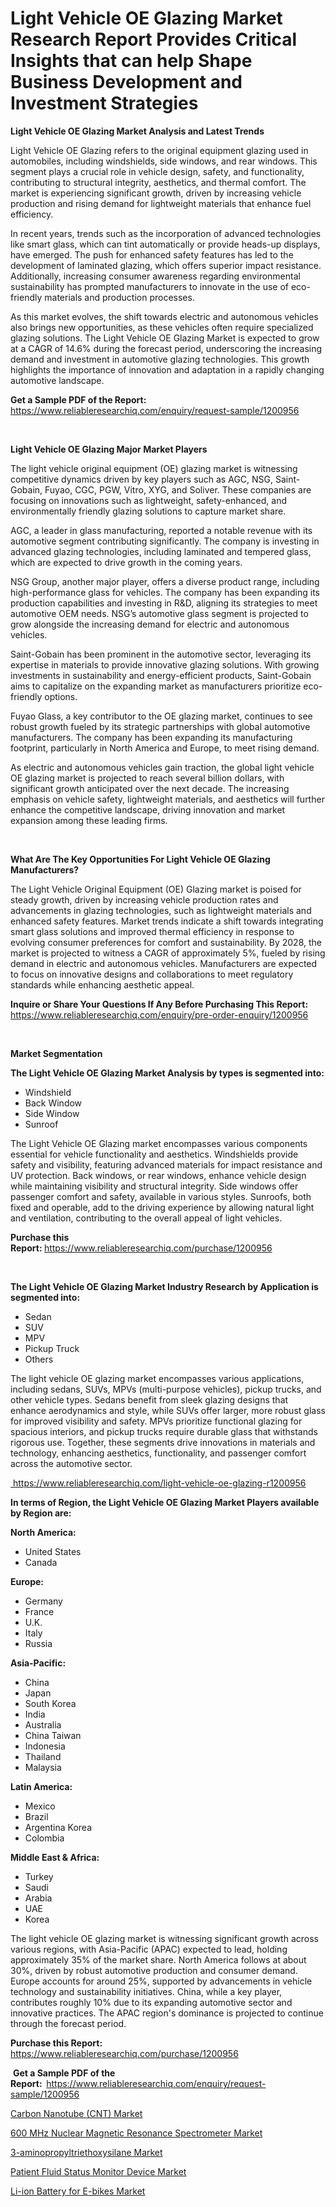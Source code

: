 <p><h1>Light Vehicle OE Glazing Market Research Report Provides Critical Insights that can help Shape Business Development and Investment Strategies</h1></p><p><strong>Light Vehicle OE Glazing Market Analysis and Latest Trends</strong></p>
<p><p>Light Vehicle OE Glazing refers to the original equipment glazing used in automobiles, including windshields, side windows, and rear windows. This segment plays a crucial role in vehicle design, safety, and functionality, contributing to structural integrity, aesthetics, and thermal comfort. The market is experiencing significant growth, driven by increasing vehicle production and rising demand for lightweight materials that enhance fuel efficiency.</p><p>In recent years, trends such as the incorporation of advanced technologies like smart glass, which can tint automatically or provide heads-up displays, have emerged. The push for enhanced safety features has led to the development of laminated glazing, which offers superior impact resistance. Additionally, increasing consumer awareness regarding environmental sustainability has prompted manufacturers to innovate in the use of eco-friendly materials and production processes.</p><p>As this market evolves, the shift towards electric and autonomous vehicles also brings new opportunities, as these vehicles often require specialized glazing solutions. The Light Vehicle OE Glazing Market is expected to grow at a CAGR of 14.6% during the forecast period, underscoring the increasing demand and investment in automotive glazing technologies. This growth highlights the importance of innovation and adaptation in a rapidly changing automotive landscape.</p></p>
<p><strong>Get a Sample PDF of the Report:&nbsp;</strong> <a href="https://www.reliableresearchiq.com/enquiry/request-sample/1200956?utm_campaign=103&utm_medium=2&utm_source=Github&utm_content=ia&utm_term=22032025&utm_id=light-vehicle-oe-glazing">https://www.reliableresearchiq.com/enquiry/request-sample/1200956</a></p>
<p>&nbsp;</p>
<p><strong>Light Vehicle OE Glazing Major Market Players</strong></p>
<p><p>The light vehicle original equipment (OE) glazing market is witnessing competitive dynamics driven by key players such as AGC, NSG, Saint-Gobain, Fuyao, CGC, PGW, Vitro, XYG, and Soliver. These companies are focusing on innovations such as lightweight, safety-enhanced, and environmentally friendly glazing solutions to capture market share.</p><p>AGC, a leader in glass manufacturing, reported a notable revenue with its automotive segment contributing significantly. The company is investing in advanced glazing technologies, including laminated and tempered glass, which are expected to drive growth in the coming years.</p><p>NSG Group, another major player, offers a diverse product range, including high-performance glass for vehicles. The company has been expanding its production capabilities and investing in R&D, aligning its strategies to meet automotive OEM needs. NSG’s automotive glass segment is projected to grow alongside the increasing demand for electric and autonomous vehicles.</p><p>Saint-Gobain has been prominent in the automotive sector, leveraging its expertise in materials to provide innovative glazing solutions. With growing investments in sustainability and energy-efficient products, Saint-Gobain aims to capitalize on the expanding market as manufacturers prioritize eco-friendly options.</p><p>Fuyao Glass, a key contributor to the OE glazing market, continues to see robust growth fueled by its strategic partnerships with global automotive manufacturers. The company has been expanding its manufacturing footprint, particularly in North America and Europe, to meet rising demand.</p><p>As electric and autonomous vehicles gain traction, the global light vehicle OE glazing market is projected to reach several billion dollars, with significant growth anticipated over the next decade. The increasing emphasis on vehicle safety, lightweight materials, and aesthetics will further enhance the competitive landscape, driving innovation and market expansion among these leading firms.</p></p>
<p>&nbsp;</p>
<p><strong>What Are The Key Opportunities For Light Vehicle OE Glazing Manufacturers?</strong></p>
<p><p>The Light Vehicle Original Equipment (OE) Glazing market is poised for steady growth, driven by increasing vehicle production rates and advancements in glazing technologies, such as lightweight materials and enhanced safety features. Market trends indicate a shift towards integrating smart glass solutions and improved thermal efficiency in response to evolving consumer preferences for comfort and sustainability. By 2028, the market is projected to witness a CAGR of approximately 5%, fueled by rising demand in electric and autonomous vehicles. Manufacturers are expected to focus on innovative designs and collaborations to meet regulatory standards while enhancing aesthetic appeal.</p></p>
<p><strong>Inquire or Share Your Questions If Any Before Purchasing This Report:</strong> <a href="https://www.reliableresearchiq.com/enquiry/pre-order-enquiry/1200956?utm_campaign=103&utm_medium=2&utm_source=Github&utm_content=ia&utm_term=22032025&utm_id=light-vehicle-oe-glazing">https://www.reliableresearchiq.com/enquiry/pre-order-enquiry/1200956</a></p>
<p>&nbsp;</p>
<p><strong>Market Segmentation</strong></p>
<p><strong>The Light Vehicle OE Glazing Market Analysis by types is segmented into:</strong></p>
<p><ul><li>Windshield</li><li>Back Window</li><li>Side Window</li><li>Sunroof</li></ul></p>
<p><p>The Light Vehicle OE Glazing market encompasses various components essential for vehicle functionality and aesthetics. Windshields provide safety and visibility, featuring advanced materials for impact resistance and UV protection. Back windows, or rear windows, enhance vehicle design while maintaining visibility and structural integrity. Side windows offer passenger comfort and safety, available in various styles. Sunroofs, both fixed and operable, add to the driving experience by allowing natural light and ventilation, contributing to the overall appeal of light vehicles.</p></p>
<p><strong>Purchase this Report:&nbsp;</strong><a href="https://www.reliableresearchiq.com/purchase/1200956?utm_campaign=103&utm_medium=2&utm_source=Github&utm_content=ia&utm_term=22032025&utm_id=light-vehicle-oe-glazing">https://www.reliableresearchiq.com/purchase/1200956</a></p>
<p>&nbsp;</p>
<p><strong>The Light Vehicle OE Glazing Market Industry Research by Application is segmented into:</strong></p>
<p><ul><li>Sedan</li><li>SUV</li><li>MPV</li><li>Pickup Truck</li><li>Others</li></ul></p>
<p><p>The light vehicle OE glazing market encompasses various applications, including sedans, SUVs, MPVs (multi-purpose vehicles), pickup trucks, and other vehicle types. Sedans benefit from sleek glazing designs that enhance aerodynamics and style, while SUVs offer larger, more robust glass for improved visibility and safety. MPVs prioritize functional glazing for spacious interiors, and pickup trucks require durable glass that withstands rigorous use. Together, these segments drive innovations in materials and technology, enhancing aesthetics, functionality, and passenger comfort across the automotive sector.</p></p>
<p><a href="https://www.reliableresearchiq.com/light-vehicle-oe-glazing-r1200956?utm_campaign=103&utm_medium=2&utm_source=Github&utm_content=ia&utm_term=22032025&utm_id=light-vehicle-oe-glazing">&nbsp;https://www.reliableresearchiq.com/light-vehicle-oe-glazing-r1200956</a></p>
<p><strong>In terms of Region, the Light Vehicle OE Glazing Market Players available by Region are:</strong></p>
<p>
    <p> <strong> North America: </strong>
        <ul>
            <li>United States</li>
            <li>Canada</li>
        </ul>
        </p> 
    <p> <strong> Europe: </strong>
        <ul>
            <li>Germany</li>
            <li>France</li>
            <li>U.K.</li>
            <li>Italy</li>
            <li>Russia</li>
        </ul>
        </p> 
    <p> <strong> Asia-Pacific: </strong>
        <ul>
            <li>China</li>
            <li>Japan</li>
            <li>South Korea</li>
            <li>India</li>
            <li>Australia</li>
            <li>China Taiwan</li>
            <li>Indonesia</li>
            <li>Thailand</li>
            <li>Malaysia</li>
        </ul>
        </p> 
    <p> <strong> Latin America: </strong>
        <ul>
            <li>Mexico</li>
            <li>Brazil</li>
            <li>Argentina Korea</li>
            <li>Colombia</li>
        </ul>
        </p> 
    <p> <strong> Middle East & Africa: </strong>
        <ul>
            <li>Turkey</li>
            <li>Saudi</li>
            <li>Arabia</li>
            <li>UAE</li>
            <li>Korea</li>
        </ul>
    </p>
    </p>
<p><p>The light vehicle OE glazing market is witnessing significant growth across various regions, with Asia-Pacific (APAC) expected to lead, holding approximately 35% of the market share. North America follows at about 30%, driven by robust automotive production and consumer demand. Europe accounts for around 25%, supported by advancements in vehicle technology and sustainability initiatives. China, while a key player, contributes roughly 10% due to its expanding automotive sector and innovative practices. The APAC region's dominance is projected to continue through the forecast period.</p></p>
<p><strong>Purchase this Report: </strong><a href="https://www.reliableresearchiq.com/purchase/1200956?utm_campaign=103&utm_medium=2&utm_source=Github&utm_content=ia&utm_term=22032025&utm_id=light-vehicle-oe-glazing">https://www.reliableresearchiq.com/purchase/1200956</a></p>
<p>&nbsp;<strong>Get a Sample PDF of the Report:&nbsp;&nbsp;</strong><a href="https://www.reliableresearchiq.com/enquiry/request-sample/1200956?utm_campaign=103&utm_medium=2&utm_source=Github&utm_content=ia&utm_term=22032025&utm_id=light-vehicle-oe-glazing">https://www.reliableresearchiq.com/enquiry/request-sample/1200956</a></p>
<p><strong></strong></p>
<p><p><a href="https://github.com/ertssmelov0/Market-Research-Report-List-1/blob/main/carbon-nanotube-cnt-market.md?utm_campaign=103&utm_medium=2&utm_source=Github&utm_content=ia&utm_term=22032025&utm_id=light-vehicle-oe-glazing">Carbon Nanotube (CNT) Market</a></p><p><a href="https://github.com/pupekironim/Market-Research-Report-List-1/blob/main/600-mhz-nuclear-magnetic-resonance-spectrometer-market.md?utm_campaign=103&utm_medium=2&utm_source=Github&utm_content=ia&utm_term=22032025&utm_id=light-vehicle-oe-glazing">600 MHz Nuclear Magnetic Resonance Spectrometer Market</a></p><p><a href="https://github.com/yakobotege/Market-Research-Report-List-1/blob/main/3-aminopropyltriethoxysilane-market.md?utm_campaign=103&utm_medium=2&utm_source=Github&utm_content=ia&utm_term=22032025&utm_id=light-vehicle-oe-glazing">3-aminopropyltriethoxysilane Market</a></p><p><a href="https://github.com/heeildannas/Market-Research-Report-List-1/blob/main/patient-fluid-status-monitor-device-market.md?utm_campaign=103&utm_medium=2&utm_source=Github&utm_content=ia&utm_term=22032025&utm_id=light-vehicle-oe-glazing">Patient Fluid Status Monitor Device Market</a></p><p><a href="https://github.com/astadtetcha28/Market-Research-Report-List-1/blob/main/li-ion-battery-for-e-bikes-market.md?utm_campaign=103&utm_medium=2&utm_source=Github&utm_content=ia&utm_term=22032025&utm_id=light-vehicle-oe-glazing">Li-ion Battery for E-bikes Market</a></p></p>